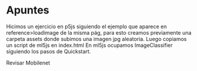 # Apuntes
Hicimos un ejercicio en p5js siguiendo el ejemplo que aparece en reference>loadimage de la misma pág, para esto creamos previamente una carpeta assets donde subimos una imagen jpg aleatoria. 
Luego copiamos un script de ml5js en index.html
En ml5js ocupamos ImageClassifier siguiendo los pasos de Quickstart.



Revisar Mobilenet
